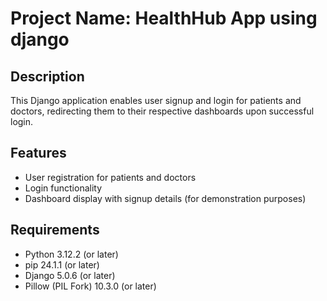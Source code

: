 # Project Name: HealthHub App using django

## Description
This Django application enables user signup and login for patients and doctors, redirecting them to their respective dashboards upon successful login.

## Features
- User registration for patients and doctors
- Login functionality
- Dashboard display with signup details (for demonstration purposes)

## Requirements
- Python 3.12.2 (or later)
- pip 24.1.1 (or later)
- Django 5.0.6 (or later)
- Pillow (PIL Fork) 10.3.0 (or later)

